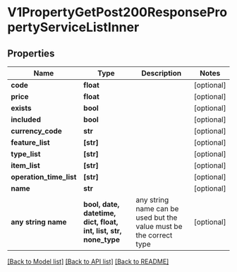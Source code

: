 # V1PropertyGetPost200ResponsePropertyServiceListInner


## Properties
Name | Type | Description | Notes
------------ | ------------- | ------------- | -------------
**code** | **float** |  | [optional] 
**price** | **float** |  | [optional] 
**exists** | **bool** |  | [optional] 
**included** | **bool** |  | [optional] 
**currency_code** | **str** |  | [optional] 
**feature_list** | **[str]** |  | [optional] 
**type_list** | **[str]** |  | [optional] 
**item_list** | **[str]** |  | [optional] 
**operation_time_list** | **[str]** |  | [optional] 
**name** | **str** |  | [optional] 
**any string name** | **bool, date, datetime, dict, float, int, list, str, none_type** | any string name can be used but the value must be the correct type | [optional]

[[Back to Model list]](../README.md#documentation-for-models) [[Back to API list]](../README.md#documentation-for-api-endpoints) [[Back to README]](../README.md)



